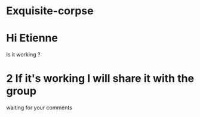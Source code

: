 # Exquisite-corpse 
#  Hi Etienne
Is it working ? 
# 2 If it's working I will share it with the group
waiting for your comments
